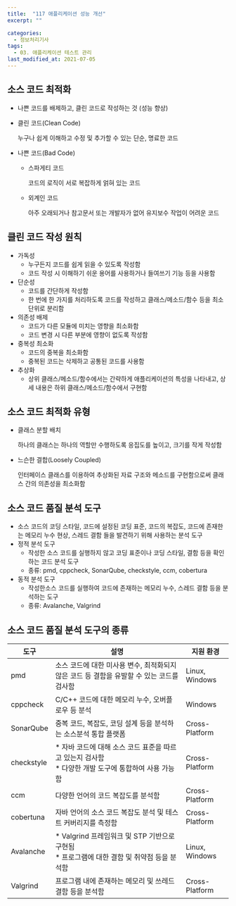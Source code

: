 ```yaml
---
title:  "117 애플리케이션 성능 개선"
excerpt: ""

categories:
  - 정보처리기사
tags:
  - 03. 애플리케이션 테스트 관리
last_modified_at: 2021-07-05
---
```




## 소스 코드 최적화

+ 나쁜 코드를 배제하고, 클린 코드로 작성하는 것 (성능 향상)

+ 클린 코드(Clean Code)

  누구나 쉽게 이해하고 수정 및 추가할 수 있는 단순, 명료한 코드

+ 나쁜 코드(Bad Code)

  + 스파게티 코드

    코드의 로직이 서로 복잡하게 얽혀 있는 코드

  + 외계인 코드

    아주 오래되거나 참고문서 또는 개발자가 없어 유지보수 작업이 어려운 코드





## 클린 코드 작성 원칙

+ 가독성
  + 누구든지 코드를 쉽게 읽을 수 있도록 작성함
  + 코드 작성 시 이해하기 쉬운 용어를 사용하거나 들여쓰기 기능 등을 사용함
+ 단순성
  + 코드를 간단하게 작성함
  + 한 번에 한 가지를 처리하도록 코드를 작성하고 클래스/메소드/함수 등을 최소 단위로 분리함
+ 의존성 배제
  + 코드가 다른 모듈에 미치는 영향을 최소화함
  + 코드 변경 시 다른 부분에 영향이 없도록 작성함
+ 중복성 최소화
  + 코드의 중복을 최소화함
  + 중복된 코드는 삭제하고 공통된 코드를 사용함
+ 추상화
  + 상위 클래스/메소드/함수에서는 간략하게 애플리케이션의 특성을 나타내고, 상세 내용은 하위 클래스/메소드/함수에서 구현함





## 소스 코드 최적화 유형

+ 클래스 분할 배치

  하나의 클래스는 하나의 역할만 수행하도록 응집도를 높이고, 크기를 작게 작성함

+ 느슨한 결합(Loosely Coupled)

  인터페이스 클래스를 이용하여 추상화된 자료 구조와 메소드를 구현함으로써 클래스 간의 의존성을 최소화함





## 소스 코드 품질 분석 도구

+ 소스 코드의 코딩 스타일, 코드에 설정된 코딩 표준, 코드의 복잡도, 코드에 존재한는 메모리 누수 현상, 스레드 결함 들을 발견하기 위해 사용하는 분석 도구
+ 정적 분석 도구
  + 작성한 소스 코드를 실행하지 않고 코딩 표준이나 코딩 스타일, 결함 등을 확인하는 코드 분석 도구
  + 종류: pmd, cppcheck, SonarQube, checkstyle, ccm, cobertura
+ 동적 분석 도구
  + 작성한소스 코드를 실행하여 코드에 존재하는 메모리 누수, 스레드 결함 등을 분석하는 도구
  + 종류: Avalanche, Valgrind



## 소스 코드 품질 분석 도구의 종류

| 도구       | 설명                                                         | 지원 환경      |
| ---------- | ------------------------------------------------------------ | -------------- |
| pmd        | 소스 코드에 대한 미사용 변수, 최적화되지 않은 코드 등 결함을 유발할 수 있는 코드를 검사함 | Linux, Windows |
| cppcheck   | C/C++ 코드에 대한 메모리 누수, 오버플로우 등 분석            | Windows        |
| SonarQube  | 중복 코드, 복잡도, 코딩 설계 등을 분석하는 소스분석 통합 플랫폼 | Cross-Platform |
| checkstyle | * 자바 코드에 대해 소스 코드 표준을 따르고 있는지 검사함<br>* 다양한 개발 도구에 통합하여 사용 가능함 | Cross-Platform |
| ccm        | 다양한 언어의 코드 복잡도를 분석함                           | Cross-Platform |
| cobertuna  | 자바 언어의 소스 코드 복잡도 분석 및 테스트 커버리지를 측정함 | Cross-Platform |
| Avalanche  | * Valgrind 프레임워크 및 STP 기반으로 구현됨<br>* 프로그램에 대한 결함 및 취약점 등을 분석함 | Linux, Windows |
| Valgrind   | 프로그램 내에 존재하는 메모리 및 쓰레드 결함 등을 분석함     | Cross-Platform |

